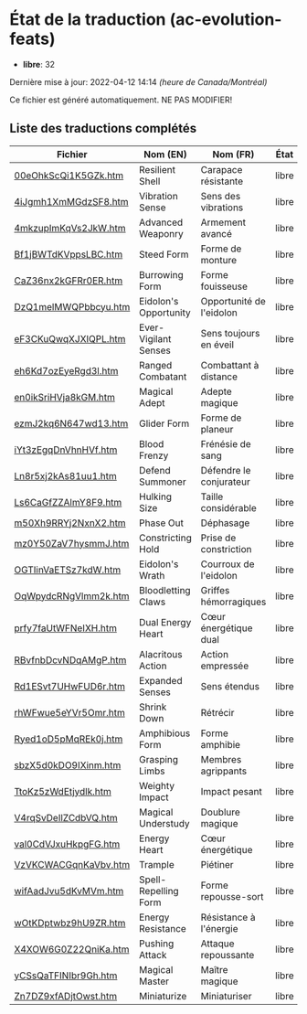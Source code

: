 # État de la traduction (ac-evolution-feats)

 * **libre**: 32


Dernière mise à jour: 2022-04-12 14:14 *(heure de Canada/Montréal)*

Ce fichier est généré automatiquement. NE PAS MODIFIER!
## Liste des traductions complétés

| Fichier   | Nom (EN)    | Nom (FR)    | État |
|-----------|-------------|-------------|:----:|
|[00eOhkScQi1K5GZk.htm](ac-evolution-feats/00eOhkScQi1K5GZk.htm)|Resilient Shell|Carapace résistante|libre|
|[4iJgmh1XmMGdzSF8.htm](ac-evolution-feats/4iJgmh1XmMGdzSF8.htm)|Vibration Sense|Sens des vibrations|libre|
|[4mkzupImKqVs2JkW.htm](ac-evolution-feats/4mkzupImKqVs2JkW.htm)|Advanced Weaponry|Armement avancé|libre|
|[Bf1jBWTdKVppsLBC.htm](ac-evolution-feats/Bf1jBWTdKVppsLBC.htm)|Steed Form|Forme de monture|libre|
|[CaZ36nx2kGFRr0ER.htm](ac-evolution-feats/CaZ36nx2kGFRr0ER.htm)|Burrowing Form|Forme fouisseuse|libre|
|[DzQ1melMWQPbbcyu.htm](ac-evolution-feats/DzQ1melMWQPbbcyu.htm)|Eidolon's Opportunity|Opportunité de l'eidolon|libre|
|[eF3CKuQwqXJXIQPL.htm](ac-evolution-feats/eF3CKuQwqXJXIQPL.htm)|Ever-Vigilant Senses|Sens toujours en éveil|libre|
|[eh6Kd7ozEyeRgd3l.htm](ac-evolution-feats/eh6Kd7ozEyeRgd3l.htm)|Ranged Combatant|Combattant à distance|libre|
|[en0ikSriHVja8kGM.htm](ac-evolution-feats/en0ikSriHVja8kGM.htm)|Magical Adept|Adepte magique|libre|
|[ezmJ2kq6N647wd13.htm](ac-evolution-feats/ezmJ2kq6N647wd13.htm)|Glider Form|Forme de planeur|libre|
|[iYt3zEgqDnVhnHVf.htm](ac-evolution-feats/iYt3zEgqDnVhnHVf.htm)|Blood Frenzy|Frénésie de sang|libre|
|[Ln8r5xj2kAs81uu1.htm](ac-evolution-feats/Ln8r5xj2kAs81uu1.htm)|Defend Summoner|Défendre le conjurateur|libre|
|[Ls6CaGfZZAlmY8F9.htm](ac-evolution-feats/Ls6CaGfZZAlmY8F9.htm)|Hulking Size|Taille considérable|libre|
|[m50Xh9RRYj2NxnX2.htm](ac-evolution-feats/m50Xh9RRYj2NxnX2.htm)|Phase Out|Déphasage|libre|
|[mz0Y50ZaV7hysmmJ.htm](ac-evolution-feats/mz0Y50ZaV7hysmmJ.htm)|Constricting Hold|Prise de constriction|libre|
|[OGTIinVaETSz7kdW.htm](ac-evolution-feats/OGTIinVaETSz7kdW.htm)|Eidolon's Wrath|Courroux de l'eidolon|libre|
|[OqWpydcRNgVlmm2k.htm](ac-evolution-feats/OqWpydcRNgVlmm2k.htm)|Bloodletting Claws|Griffes hémorragiques|libre|
|[prfy7faUtWFNeIXH.htm](ac-evolution-feats/prfy7faUtWFNeIXH.htm)|Dual Energy Heart|Cœur énergétique dual|libre|
|[RBvfnbDcvNDqAMgP.htm](ac-evolution-feats/RBvfnbDcvNDqAMgP.htm)|Alacritous Action|Action empressée|libre|
|[Rd1ESvt7UHwFUD6r.htm](ac-evolution-feats/Rd1ESvt7UHwFUD6r.htm)|Expanded Senses|Sens étendus|libre|
|[rhWFwue5eYVr5Omr.htm](ac-evolution-feats/rhWFwue5eYVr5Omr.htm)|Shrink Down|Rétrécir|libre|
|[Ryed1oD5pMqREk0j.htm](ac-evolution-feats/Ryed1oD5pMqREk0j.htm)|Amphibious Form|Forme amphibie|libre|
|[sbzX5d0kDO9IXinm.htm](ac-evolution-feats/sbzX5d0kDO9IXinm.htm)|Grasping Limbs|Membres agrippants|libre|
|[TtoKz5zWdEtjydlk.htm](ac-evolution-feats/TtoKz5zWdEtjydlk.htm)|Weighty Impact|Impact pesant|libre|
|[V4rqSvDeIlZCdbVQ.htm](ac-evolution-feats/V4rqSvDeIlZCdbVQ.htm)|Magical Understudy|Doublure magique|libre|
|[val0CdVJxuHkpgFG.htm](ac-evolution-feats/val0CdVJxuHkpgFG.htm)|Energy Heart|Cœur énergétique|libre|
|[VzVKCWACGqnKaVbv.htm](ac-evolution-feats/VzVKCWACGqnKaVbv.htm)|Trample|Piétiner|libre|
|[wifAadJvu5dKvMVm.htm](ac-evolution-feats/wifAadJvu5dKvMVm.htm)|Spell-Repelling Form|Forme repousse-sort|libre|
|[wOtKDptwbz9hU9ZR.htm](ac-evolution-feats/wOtKDptwbz9hU9ZR.htm)|Energy Resistance|Résistance à l'énergie|libre|
|[X4XOW6G0Z22QniKa.htm](ac-evolution-feats/X4XOW6G0Z22QniKa.htm)|Pushing Attack|Attaque repoussante|libre|
|[yCSsQaTFINIbr9Gh.htm](ac-evolution-feats/yCSsQaTFINIbr9Gh.htm)|Magical Master|Maître magique|libre|
|[Zn7DZ9xfADjtOwst.htm](ac-evolution-feats/Zn7DZ9xfADjtOwst.htm)|Miniaturize|Miniaturiser|libre|
